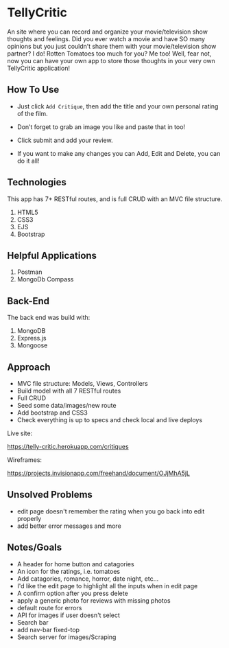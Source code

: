 # TellyCritic 

An site where you can record and organize your movie/television show thoughts and feelings. 
Did you ever watch a movie and have SO many opinions but you just couldn’t share them with your movie/television show partner? 
I do! 
Rotten Tomatoes too much for you? 
Me too! 
Well, fear not, now you can have your own app to store those thoughts in your very own TellyCritic application! 

## How To Use

- Just click `Add Critique`, then add the title and your own personal rating of the film. 

- Don’t forget to grab an image you like and paste that in too! 

- Click submit and add your review. 

- If you want to make any changes you can Add, Edit and Delete, you can do it all!


## Technologies

This app has 7+ RESTful routes, and is full CRUD with an MVC file structure. 

1. HTML5
2. CSS3
3. EJS
4. Bootstrap 

## Helpful Applications

1. Postman
2. MongoDb Compass

## Back-End

The back end was build with:

1. MongoDB
2. Express.js
3. Mongoose

## Approach

- MVC file structure: Models, Views, Controllers
- Build model with all 7 RESTful routes
- Full CRUD
- Seed some data/images/new route 
- Add bootstrap and CSS3
- Check everything is up to specs and check local and live deploys


Live site:

https://telly-critic.herokuapp.com/critiques

Wireframes:

https://projects.invisionapp.com/freehand/document/OJjMhA5jL


## Unsolved Problems
- edit page doesn't remember the rating when you go back into edit properly
- add better error messages and more


## Notes/Goals

- A header for home button and catagories
- An icon for the ratings, i.e. tomatoes
- Add catagories, romance, horror, date night, etc...
- I'd like the edit page to highlight all the inputs when in edit page
- A confirm option after you press delete 
- apply a generic photo for reviews with missing photos
- default route for errors
- API for images if user doesn't select
- Search bar
- add nav-bar fixed-top
- Search server for images/Scraping


